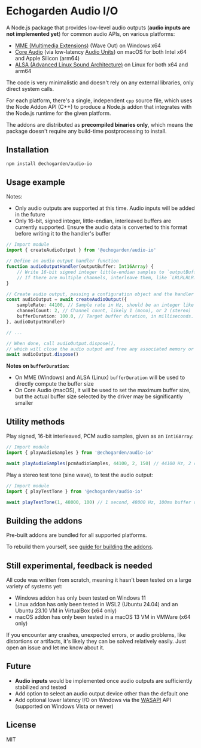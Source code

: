 # Echogarden Audio I/O

A Node.js package that provides low-level audio outputs (**audio inputs are not implemented yet**) for common audio APIs, on various platforms:

* [MME (Multimedia Extensions)](https://en.wikipedia.org/wiki/Windows_legacy_audio_components) (Wave Out) on Windows x64
* [Core Audio](https://en.wikipedia.org/wiki/Core_Audio) (via low-latency [Audio Units](https://en.wikipedia.org/wiki/Audio_Units)) on macOS for both Intel x64 and Apple Silicon (arm64)
* [ALSA (Advanced Linux Sound Architecture)](https://en.wikipedia.org/wiki/Advanced_Linux_Sound_Architecture) on Linux for both x64 and arm64

The code is very minimalistic and doesn't rely on any external libraries, only direct system calls.

For each platform, there's a single, independent `cpp` source file, which uses the Node Addon API (C++) to produce a Node.js addon that integrates with the Node.js runtime for the given platform.

The addons are distributed as **precompiled binaries only**, which means the package doesn't require any build-time postprocessing to install.

## Installation

```sh
npm install @echogarden/audio-io
```

## Usage example

Notes:
* Only audio outputs are supported at this time. Audio inputs will be added in the future
* Only 16-bit, signed integer, little-endian, interleaved buffers are currently supported. Ensure the audio data is converted to this format before writing it to the handler's buffer

```ts
// Import module
import { createAudioOutput } from '@echogarden/audio-io'

// Define an audio output handler function
function audioOutputHandler(outputBuffer: Int16Array) {
    // Write 16-bit signed integer little-endian samples to `outputBuffer`.
    // If there are multiple channels, interleave them, like `LRLRLRLR..` for stereo.
}

// Create audio output, passing a configuration object and the handler
const audioOutput = await createAudioOutput({
    sampleRate: 44100, // Sample rate in Hz, should be an integer like 44100, 22050, 8000
    channelCount: 2, // Channel count, likely 1 (mono), or 2 (stereo)
    bufferDuration: 100.0, // Target buffer duration, in milliseconds. Defaults to 100.0
}, audioOutputHandler)

// ...

// When done, call audioOutput.dispose(),
// which will close the audio output and free any associated memory or handles.
await audioOutput.dispose()
```

**Notes on `bufferDuration`**:
* On MME (Windows) and ALSA (Linux) `bufferDuration` will be used to directly compute the buffer size
* On Core Audio (macOS), it will be used to set the maximum buffer size, but the actual buffer size selected by the driver may be significantly smaller

## Utility methods

Play signed, 16-bit interleaved, PCM audio samples, given as an `Int16Array`:

```ts
// Import module
import { playAudioSamples } from '@echogarden/audio-io'

await playAudioSamples(pcmAudioSamples, 44100, 2, 150) // 44100 Hz, 2 channels, 150ms buffer duration,
```

Play a stereo test tone (sine wave), to test the audio output:

```ts
// Import module
import { playTestTone } from '@echogarden/audio-io'

await playTestTone(1, 48000, 100) // 1 second, 48000 Hz, 100ms buffer duration.
```

## Building the addons

Pre-built addons are bundled for all supported platforms.

To rebuild them yourself, see [guide for building the addons](docs/Building.md).

## Still experimental, feedback is needed

All code was written from scratch, meaning it hasn't been tested on a large variety of systems yet:

* Windows addon has only been tested on Windows 11
* Linux addon has only been tested in WSL2 (Ubuntu 24.04) and an Ubuntu 23.10 VM in VirtualBox (x64 only)
* macOS addon has only been tested in a macOS 13 VM in VMWare (x64 only)

If you encounter any crashes, unexpected errors, or audio problems, like distortions or artifacts, it's likely they can be solved relatively easily. Just open an issue and let me know about it.

## Future

* **Audio inputs** would be implemented once audio outputs are sufficiently stabilized and tested
* Add option to select an audio output device other than the default one
* Add optional lower latency I/O on Windows via the [WASAPI](https://en.wikipedia.org/wiki/Technical_features_new_to_Windows_Vista#Audio_stack_architecture) API (supported on Windows Vista or newer)

## License

MIT

